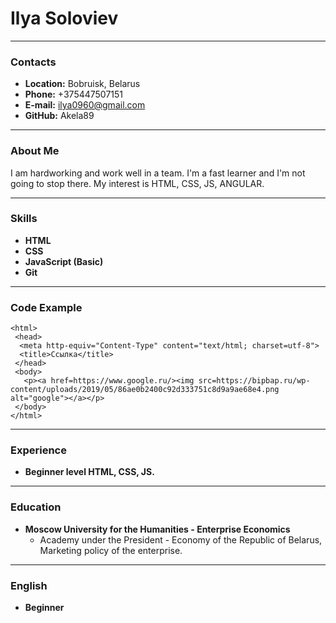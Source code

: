 # Ilya Soloviev

**********

### Contacts
* **Location:** Bobruisk, Belarus
* **Phone:** +375447507151
* **E-mail:** ilya0960@gmail.com
* **GitHub:** Akela89

**********

### About Me
I am hardworking and work well in a team. I'm a fast learner and I'm not going to stop there. My interest is HTML, CSS, JS, ANGULAR.

**********

### Skills
* **HTML**
* **CSS**
* **JavaScript (Basic)**
* **Git**

**********

### Code Example
```
<html>
 <head>
  <meta http-equiv="Content-Type" content="text/html; charset=utf-8">
  <title>Ссылка</title>
 </head>
 <body> 
   <p><a href=https://www.google.ru/><img src=https://bipbap.ru/wp-content/uploads/2019/05/86ae0b2400c92d333751c8d9a9ae68e4.png alt="google"></a></p>
 </body> 
</html>
```

**********

### Experience
* **Beginner level HTML, CSS, JS.**

**********

### Education
* **Moscow University for the Humanities - Enterprise Economics**
  + Academy under the President - Economy of the Republic of Belarus, Marketing policy of the enterprise.

**********

### English
* **Beginner**